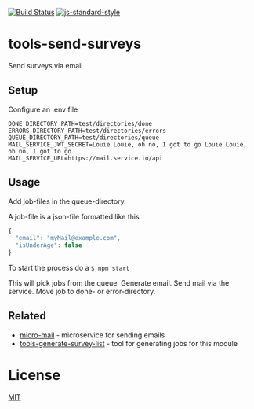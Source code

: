 [![Build Status](https://travis-ci.com/telemark/tools-send-surveys.svg?branch=master)](https://travis-ci.com/telemark/tools-send-surveys)
[![js-standard-style](https://img.shields.io/badge/code%20style-standard-brightgreen.svg?style=flat)](https://github.com/feross/standard)

# tools-send-surveys

Send surveys via email

## Setup

Configure an .env file

```
DONE_DIRECTORY_PATH=test/directories/done
ERRORS_DIRECTORY_PATH=test/directories/errors
QUEUE_DIRECTORY_PATH=test/directories/queue
MAIL_SERVICE_JWT_SECRET=Louie Louie, oh no, I got to go Louie Louie, oh no, I got to go
MAIL_SERVICE_URL=https://mail.service.io/api
```

## Usage

Add job-files in the queue-directory.

A job-file is a json-file formatted like this

```JavaScript
{
  "email": "myMail@example.com",
  "isUnderAge": false
}
```

To start the process do a ```$ npm start```

This will pick jobs from the queue. Generate email. Send mail via the service. Move job to done- or error-directory.

## Related

- [micro-mail](https://github.com/telemark/micro-mail) - microservice for sending emails
- [tools-generate-survey-list](https://github.com/telemark/tools-generate-survey-list) - tool for generating jobs for this module 

# License

[MIT](LICENSE)
